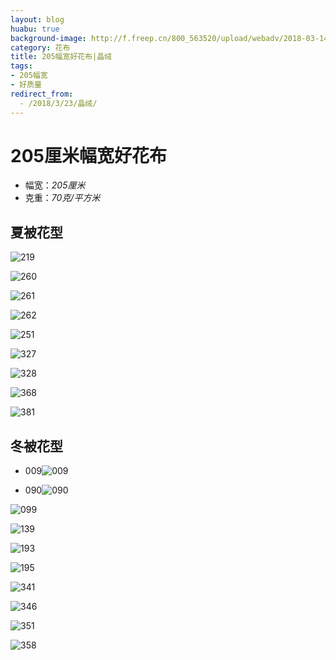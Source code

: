 ```yaml
---
layout: blog
huabu: true
background-image: http://f.freep.cn/800_563520/upload/webadv/2018-03-14/782cbced18d9452a937b511677cacb37.jpg
category: 花布
title: 205幅宽好花布|晶绒
tags:
- 205幅宽
- 好质量
redirect_from:
  - /2018/3/23/晶绒/
---
```

# 205厘米幅宽好花布
- 幅宽：*205厘米*
- 克重：*70克/平方米*

## 夏被花型

![219](http://ww2.sinaimg.cn/large/0060lm7Tly1fprdahutl6j31ao0hsdhg.jpg)

![260](http://ww3.sinaimg.cn/large/0060lm7Tly1fprdaxpty1j31ea0ny0u5.jpg)

![261](http://ww2.sinaimg.cn/large/0060lm7Tly1fprdbe0zygj31ge0mydi6.jpg)

![262](http://ww2.sinaimg.cn/large/0060lm7Tly1fprdbr0zu4j31cc0ow0u9.jpg)

![251](http://ww2.sinaimg.cn/large/0060lm7Tly1fprdc81sjmj31f00hs10z.jpg)

![327](http://ww2.sinaimg.cn/large/0060lm7Tly1fprdclb31qj31kw0ebn42.jpg)

![328](http://ww1.sinaimg.cn/large/0060lm7Tly1fprdcyjtmxj31kw0ebdm1.jpg)

![368](http://ww4.sinaimg.cn/large/0060lm7Tly1fprddd8u3yj31kw0em46j.jpg)

<!--![380](http://ww2.sinaimg.cn/large/0060lm7Tly1fprddsrw3aj31kw0emjzt.jpg)-->

![381](http://ww4.sinaimg.cn/large/0060lm7Tly1fprded6prdj31kw0emanv.jpg)

## 冬被花型

- 009![009](http://ww2.sinaimg.cn/large/0060lm7Tly1fprctl76qyj31ed0hsdmw.jpg)

- 090![090](http://ww1.sinaimg.cn/large/0060lm7Tly1fprcw3lkb0j31ed0hswm4.jpg)

![099](http://ww3.sinaimg.cn/large/0060lm7Tly1fptgfaukiij315m0hs7a2.jpg)

![139](http://ww4.sinaimg.cn/large/0060lm7Tly1fprcwqcvloj31hc0deadi.jpg)

![193](http://ww2.sinaimg.cn/large/0060lm7Tly1fprcy056dlj30zk0eon4t.jpg)

![195](http://ww2.sinaimg.cn/large/0060lm7Tly1fptggb2eulj319k0fywie.jpg)

![341](http://ww1.sinaimg.cn/large/0060lm7Tly1fprcyr1985j30oa06u40k.jpg)

![346](http://ww1.sinaimg.cn/large/0060lm7Tly1fptgjty7dij30oa0btaav.jpg)

![351](http://ww1.sinaimg.cn/large/0060lm7Tly1fptgl55bpqj30s10aj0yc.jpg)

![358](http://ww4.sinaimg.cn/large/0060lm7Tly1fprcz9womsj31730e8ngc.jpg)
